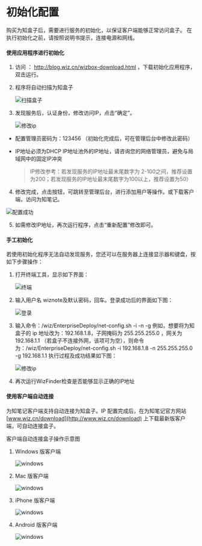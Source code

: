 # 初始化配置
购买为知盒子后，需要进行服务的初始化，以保证客户端能够正常访问盒子。
在执行初始化之前，请按照说明书提示，连接电源和网线。

#### 使用应用程序进行初始化
1. 访问 ： http://blog.wiz.cn/wizbox-download.html   ，下载初始化应用程序，双击运行。
2. 程序将自动扫描为知盒子

   ![扫描盒子](img/find.png)

3. 发现服务后，认证身份，修改访问IP，点击“确定”。

   ![修改ip](img/ip.png)

 * 配置管理员密码为：123456 （初始化完成后，可在管理后台中修改此密码）
 * IP地址必须为DHCP IP地址池外的IP地址，请咨询您的网络管理员，避免与局域网中的固定IP冲突

   > IP修改参考：若发现服务的IP地址最末尾数字为 2-100之间，推荐设置为200；若发现服务的IP地址最末尾数字为100以上，推荐设置为50）

4. 修改完成，点击按钮，可跳转至管理后台，进行添加用户等操作。或下载客户端，访问为知笔记。

  ![配置成功](img/success.jpg)

5. 如需修改IP地址，再次运行程序，点击“重新配置”修改即可。


#### 手工初始化

若使用初始化程序无法自动发现服务，您还可以在服务器上连接显示器和键盘，按如下步骤操作：

1. 打开终端工具，显示如下界面：

   ![终端](img/login.png)

2. 输入用户名 wiznote及默认密码，回车。登录成功后的界面如下图：

   ![登录](img/wiznote.png)

3. 输入命令：/wiz/EnterpriseDeploy/net-config.sh -i <ip> -n <netmask> -g <gateway>
例如，想要将为知盒子的 ip 地址改为：192.168.1.8，子网掩码为 255.255.255.0 ，网关为 192.168.1.1 （若盒子不连接外网，该项可为空），则命令为：/wiz/EnterpriseDeploy/net-config.sh -i 192.168.1.8 -n 255.255.255.0 -g 192.168.1.1
执行过程及成功结果如下图：

    ![修改ip](img/setip.jpg)

4. 再次运行WizFinder检查是否能够显示正确的IP地址

#### 使用客户端自动连接

为知笔记客户端支持自动连接为知盒子。IP 配置完成后，在为知笔记官方网站 [www.wiz.cn/download](http://www.wiz.cn/download) 上下载最新版客户端，可自动连接盒子。

客户端自动连接盒子操作示意图

1. Windows 版客户端
    
   ![windows](img/windows.png)  

2. Mac 版客户端

   ![windows](img/mac.png)     

3. iPhone 版客户端

   ![windows](img/iphone.png)     

4. Android 版客户端

   ![windows](img/android.jpg)  

    


 


